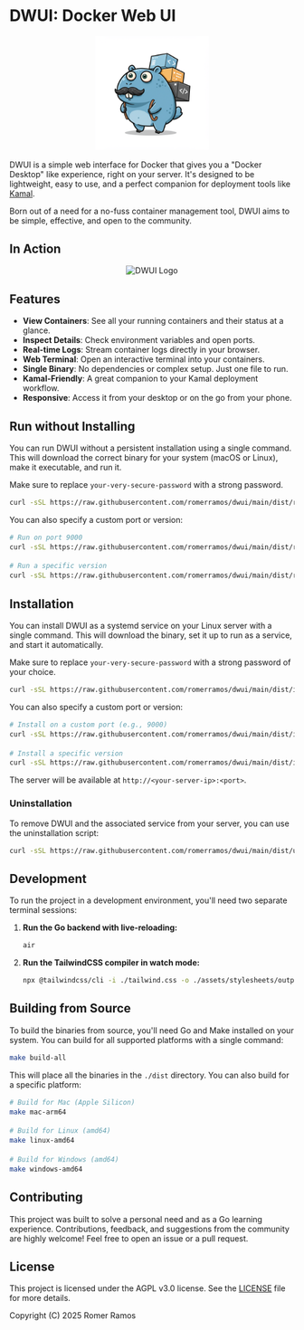 # DWUI: Docker Web UI

<p align="center">
  <img src="assets/images/dwui.png" alt="DWUI Logo" width="40%">
</p>

DWUI is a simple web interface for Docker that gives you a "Docker Desktop" like experience, right on your server. It's designed to be lightweight, easy to use, and a perfect companion for deployment tools like [Kamal](https://kamal-deploy.org/).

Born out of a need for a no-fuss container management tool, DWUI aims to be simple, effective, and open to the community.

## In Action

<p align="center">
  <img src="assets/images/dwui.gif" alt="DWUI Logo">
</p>

## Features

- **View Containers**: See all your running containers and their status at a glance.
- **Inspect Details**: Check environment variables and open ports.
- **Real-time Logs**: Stream container logs directly in your browser.
- **Web Terminal**: Open an interactive terminal into your containers.
- **Single Binary**: No dependencies or complex setup. Just one file to run.
- **Kamal-Friendly**: A great companion to your Kamal deployment workflow.
- **Responsive**: Access it from your desktop or on the go from your phone.

## Run without Installing

You can run DWUI without a persistent installation using a single command. This will download the correct binary for your system (macOS or Linux), make it executable, and run it.

Make sure to replace `your-very-secure-password` with a strong password.

```bash
curl -sSL https://raw.githubusercontent.com/romerramos/dwui/main/dist/run.sh | bash -s -- --password your-very-secure-password
```

You can also specify a custom port or version:

```bash
# Run on port 9000
curl -sSL https://raw.githubusercontent.com/romerramos/dwui/main/dist/run.sh | bash -s -- --password your-very-secure-password --port 9000

# Run a specific version
curl -sSL https://raw.githubusercontent.com/romerramos/dwui/main/dist/run.sh | bash -s -- --password your-very-secure-password --version v0.0.2
```

## Installation

You can install DWUI as a systemd service on your Linux server with a single command. This will download the binary, set it up to run as a service, and start it automatically.

Make sure to replace `your-very-secure-password` with a strong password of your choice.

```bash
curl -sSL https://raw.githubusercontent.com/romerramos/dwui/main/dist/install.sh | sudo bash -s -- --password your-very-secure-password
```

You can also specify a custom port or version:

```bash
# Install on a custom port (e.g., 9000)
curl -sSL https://raw.githubusercontent.com/romerramos/dwui/main/dist/install.sh | sudo bash -s -- --password your-very-secure-password --port 9000

# Install a specific version
curl -sSL https://raw.githubusercontent.com/romerramos/dwui/main/dist/install.sh | sudo bash -s -- --password your-very-secure-password --version v0.0.2
```

The server will be available at `http://<your-server-ip>:<port>`.

### Uninstallation

To remove DWUI and the associated service from your server, you can use the uninstallation script:

```bash
curl -sSL https://raw.githubusercontent.com/romerramos/dwui/main/dist/uninstall.sh | sudo bash
```

## Development

To run the project in a development environment, you'll need two separate terminal sessions:

1.  **Run the Go backend with live-reloading:**

    ```bash
    air
    ```

2.  **Run the TailwindCSS compiler in watch mode:**
    ```bash
    npx @tailwindcss/cli -i ./tailwind.css -o ./assets/stylesheets/output.css --watch
    ```

## Building from Source

To build the binaries from source, you'll need Go and Make installed on your system. You can build for all supported platforms with a single command:

```bash
make build-all
```

This will place all the binaries in the `./dist` directory. You can also build for a specific platform:

```bash
# Build for Mac (Apple Silicon)
make mac-arm64

# Build for Linux (amd64)
make linux-amd64

# Build for Windows (amd64)
make windows-amd64
```

## Contributing

This project was built to solve a personal need and as a Go learning experience. Contributions, feedback, and suggestions from the community are highly welcome! Feel free to open an issue or a pull request.

## License

This project is licensed under the AGPL v3.0 license. See the [LICENSE](LICENSE) file for more details.

Copyright (C) 2025 Romer Ramos
